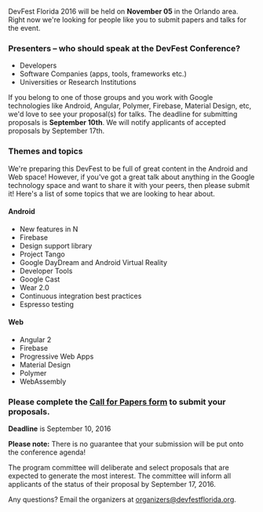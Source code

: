 DevFest Florida 2016 will be held on **November 05** in the Orlando area.
Right now we're looking for people like you to submit papers and talks for the event.


### Presenters – who should speak at the DevFest Conference?

* Developers
* Software Companies (apps, tools, frameworks etc.)
* Universities or Research Institutions

If you belong to one of those groups and you work with Google technologies like Android, Angular, Polymer, Firebase, Material Design, etc,
we'd love to see your proposal(s) for talks. The deadline for submitting proposals is **September 10th**.
We will notify applicants of accepted proposals by September 17th.
<br/>

### Themes and topics

We're preparing this DevFest to be full of great content in the Android and Web space!
However, if you've got a great talk about anything in the Google technology space and want to share it with your peers, then please submit it!
Here's a list of some topics that we are looking to hear about.

#### Android

* New features in N
* Firebase
* Design support library
* Project Tango
* Google DayDream and Android Virtual Reality
* Developer Tools
* Google Cast
* Wear 2.0
* Continuous integration best practices
* Espresso testing

#### Web

* Angular 2
* Firebase
* Progressive Web Apps
* Material Design
* Polymer
* WebAssembly


### Please complete the [Call for Papers form](https://docs.google.com/forms/d/e/1FAIpQLScazTHAxh4Fe0aOHDYqQmTzVGngDLxNE0AXgLvpRoC3R1Tb5g/viewform) to submit your proposals.

**Deadline** is September 10, 2016

**Please note:** There is no guarantee that your submission will be put onto the conference agenda!<br/>

The program committee will deliberate and select proposals that are expected to generate the most interest.
The committee will inform all applicants of the status of their proposal by September 17, 2016.<br/>

Any questions? Email the organizers at [organizers@devfestflorida.org](mailto:organizers@devfestflorida.org).
